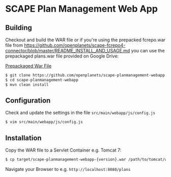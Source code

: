 SCAPE Plan Management Web App
==============================

## Building

Checkout and build the WAR file or if you're using the prepacked fcrepo.war file from 
https://github.com/openplanets/scape-fcrepo4-connector/blob/master/README_INSTALL_AND_USAGE.md
you can use the prepackaged plans.war file provided on Google Drive:

[Prepackaged War File](https://drive.google.com/file/d/0B5nd_qlYdcqyNTQtUHNiMFVJNDA/edit?usp=sharing)

```bash
$ git clone https://github.com/openplanets/scape-planmanagement-webapp.git
$ cd scape-planmanagement-webapp
$ mvn clean install
```


## Configuration

Check and update the settings in the file `src/main/webapp/js/config.js`
```bash
$ vim src/main/webapp/js/config.js
```

## Installation

Copy the WAR file to a Servlet Container e.g. Tomcat 7:
```bash
$ cp target/scape-planmanagement-webapp-{version}.war /path/to/tomcat/webapps/plans.war
```

Navigate your Browser to e.g. `http://localhost:8080/plans`

